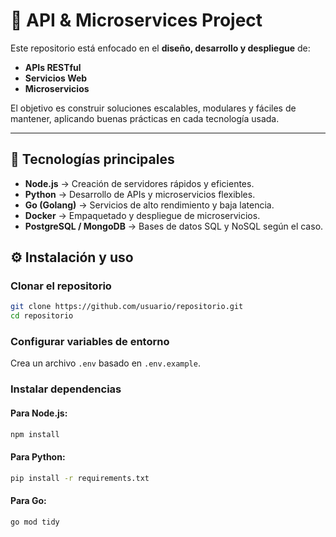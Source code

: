 # 🚀 API & Microservices Project

Este repositorio está enfocado en el **diseño, desarrollo y despliegue** de:

- **APIs RESTful**
- **Servicios Web**
- **Microservicios**

El objetivo es construir soluciones escalables, modulares y fáciles de mantener, aplicando buenas prácticas en cada tecnología usada.

---

## 📌 Tecnologías principales

- **Node.js** → Creación de servidores rápidos y eficientes.
- **Python** → Desarrollo de APIs y microservicios flexibles.
- **Go (Golang)** → Servicios de alto rendimiento y baja latencia.
- **Docker** → Empaquetado y despliegue de microservicios.
- **PostgreSQL / MongoDB** → Bases de datos SQL y NoSQL según el caso.

## ⚙️ Instalación y uso

### Clonar el repositorio

```bash
git clone https://github.com/usuario/repositorio.git
cd repositorio
```

### Configurar variables de entorno

Crea un archivo `.env` basado en `.env.example`.

### Instalar dependencias

#### Para Node.js:

```bash
npm install
```

#### Para Python:

```bash
pip install -r requirements.txt
```

#### Para Go:

```bash
go mod tidy
```
